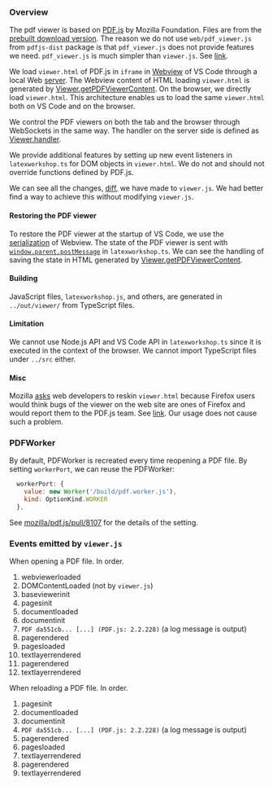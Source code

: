 ### Overview

The pdf viewer is based on [PDF.js](https://mozilla.github.io/pdf.js/) by Mozilla Foundation. Files are from the [prebuilt download version](https://mozilla.github.io/pdf.js/getting_started/#download). The reason we do not use `web/pdf_viewer.js` from `pdfjs-dist` package is that `pdf_viewer.js` does not provide features we need. `pdf_viewer.js` is much simpler than `viewer.js`. See [link](https://github.com/mozilla/pdf.js/issues/9318).

We load `viewer.html` of PDF.js in `iframe` in [Webview](https://code.visualstudio.com/api/extension-guides/webview) of VS Code through a local Web [server](https://github.com/James-Yu/LaTeX-Workshop/blob/master/src/components/server.ts). The Webview content of HTML loading `viewer.html` is generated by [Viewer.getPDFViewerContent](https://github.com/James-Yu/LaTeX-Workshop/blob/master/src/components/viewer.ts#L299). On the browser, we directly load `viewer.html`. This architecture enables us to load the same `viewer.html` both on VS Code and on the browser.

We control the PDF viewers on both the tab and the browser through WebSockets in the same way. The handler on the server side is defined as [Viewer.handler](https://github.com/James-Yu/LaTeX-Workshop/blob/master/src/components/viewer.ts#L397).

We provide additional features by setting up new event listeners in `latexworkshop.ts` for DOM objects in `viewer.html`. We do not and should not override functions defined by PDF.js.

We can see all the changes, [diff](https://github.com/James-Yu/LaTeX-Workshop/commit/735833fe0371faefd9c32a82b56878954fcde89c),  we have made to `viewer.js`. We had better find a way to achieve this without modifying `viewer.js`.

#### Restoring the PDF viewer

To restore the PDF viewer at the startup of VS Code, we use the [serialization](https://code.visualstudio.com/api/extension-guides/webview#serialization) of Webview. The state of the PDF viewer is sent with [`window.parent.postMessage`](https://developer.mozilla.org/en-US/docs/Web/API/Window/parent) in `latexworkshop.ts`. We can see the handling of saving the state in HTML generated by [Viewer.getPDFViewerContent](https://github.com/James-Yu/LaTeX-Workshop/blob/master/src/components/viewer.ts#L299).

#### Building

JavaScript files, `latexworkshop.js`, and others, are generated in `../out/viewer/` from TypeScript files.

#### Limitation

We cannot use Node.js API and VS Code API in `latexworkshop.ts` since it is executed in the context of the browser. We cannot import TypeScript files under `../src` either.

#### Misc

Mozilla [asks](https://mozilla.github.io/pdf.js/getting_started/) web developers to reskin `viewer.html` because Firefox users would think bugs of the viewer on the web site are ones of Firefox and would report them to the PDF.js team. See [link](https://github.com/mozilla/pdf.js/issues/5609). Our usage does not cause such a problem.

### PDFWorker

By default, PDFWorker is recreated every time reopening a PDF file. By setting `workerPort`,
we can reuse the PDFWorker:
``` javascript
  workerPort: {
    value: new Worker('/build/pdf.worker.js'),
    kind: OptionKind.WORKER
  },
```
See [mozilla/pdf.js/pull/8107](https://github.com/mozilla/pdf.js/pull/8107) for the details of the setting.

### Events emitted by `viewer.js`

When opening a PDF file. In order.

1. webviewerloaded
2. DOMContentLoaded (not by `viewer.js`)
3. baseviewerinit
4. pagesinit
5. documentloaded
7. documentinit
8. `PDF da551cb... [...] (PDF.js: 2.2.228)` (a log message is output)
9. pagerendered
1. pagesloaded
1. textlayerrendered
1. pagerendered
1. textlayerrendered

When reloading a PDF file. In order.

1. pagesinit
1. documentloaded
1. documentinit
1. `PDF da551cb... [...] (PDF.js: 2.2.228)` (a log message is output)
1. pagerendered
1. pagesloaded
1. textlayerrendered
1. pagerendered
1. textlayerrendered
